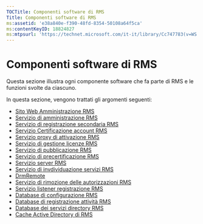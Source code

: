 ```yaml
---
TOCTitle: Componenti software di RMS
Title: Componenti software di RMS
ms:assetid: 'e38a840e-f390-48fd-8354-50108a64f5ca'
ms:contentKeyID: 18824827
ms:mtpsurl: 'https://technet.microsoft.com/it-it/library/Cc747783(v=WS.10)'
---
```


Componenti software di RMS
==========================

Questa sezione illustra ogni componente software che fa parte di RMS e le funzioni svolte da ciascuno.

In questa sezione, vengono trattati gli argomenti seguenti:

-   [Sito Web Amministrazione RMS](https://technet.microsoft.com/f003c1d9-9a17-4e50-9e1e-5d67677552a0)
-   [Servizio di amministrazione RMS](https://technet.microsoft.com/4bd3e142-f0f6-40e9-a160-deab28ce5b88)
-   [Servizio di registrazione secondaria RMS](https://technet.microsoft.com/6b05e71c-5e7d-467c-9e13-35ac14d3718a)
-   [Servizio Certificazione account RMS](https://technet.microsoft.com/fb294969-850e-44b4-8f6a-ca5d5cec1bf1)
-   [Servizio proxy di attivazione RMS](https://technet.microsoft.com/6b9d33ef-466b-405b-a768-54e5615d6770)
-   [Servizio di gestione licenze RMS](https://technet.microsoft.com/5cad1baf-0304-4e82-b62d-83a4aac2140b)
-   [Servizio di pubblicazione RMS](https://technet.microsoft.com/4c0c8fe3-695c-4b2c-a2d3-cab9b52bbb25)
-   [Servizio di precertificazione RMS](https://technet.microsoft.com/09957294-167f-4f98-88e9-ae90fbeb26c1)
-   [Servizio server RMS](https://technet.microsoft.com/772d0a89-c9fb-4430-9434-38cd5add1e86)
-   [Servizio di invdividuazione servizi RMS](https://technet.microsoft.com/6f410cc9-5d5b-4df3-bf4f-7b13811eb52f)
-   [DrmRemote](https://technet.microsoft.com/1f7cd7ac-2db1-4d92-8686-75c8ade54988)
-   [Servizio di rimozione delle autorizzazioni RMS](https://technet.microsoft.com/97677e3b-bc83-47ec-b6db-d326cd94566c)
-   [Servizio listener registrazione RMS](https://technet.microsoft.com/e81ea57d-1a7d-4c02-abfc-dbc1597e176b)
-   [Database di configurazione RMS](https://technet.microsoft.com/769adbdc-f32f-464b-85c4-e8b160036187)
-   [Database di registrazione attività RMS](https://technet.microsoft.com/8ba147f3-16e4-4d9a-ac8f-f05ba2ba11bb)
-   [Database dei servizi directory RMS](https://technet.microsoft.com/6f6b8586-5d17-4a40-94a3-4dc738195301)
-   [Cache Active Directory di RMS](https://technet.microsoft.com/c721a2eb-2fe9-4346-b426-3cc169b97265)
